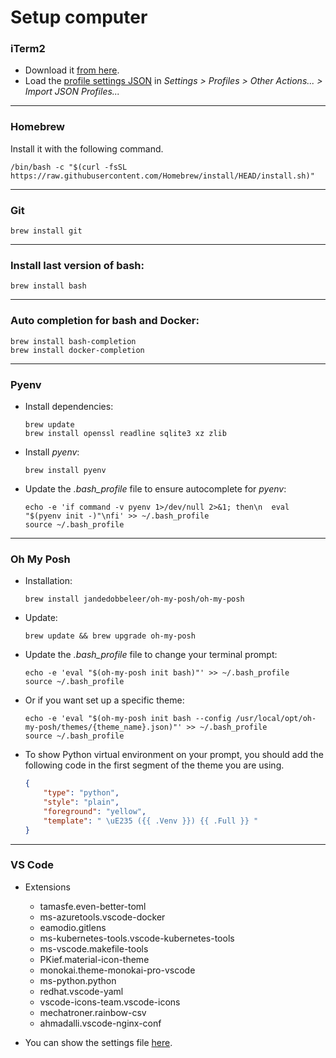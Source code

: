 # Setup computer

### iTerm2

- Download it [from here](https://iterm2.com/downloads.html).
- Load the [profile settings JSON](./iterm2/default-profile.json) in _Settings > Profiles > Other Actions... > Import JSON Profiles..._

---

### Homebrew

Install it with the following command.
```shell
/bin/bash -c "$(curl -fsSL https://raw.githubusercontent.com/Homebrew/install/HEAD/install.sh)"
```
---

### Git

```shell
brew install git
```

---

### Install last version of bash:

```shell
brew install bash
```

---

### Auto completion for bash and Docker:

```shell
brew install bash-completion
brew install docker-completion
```
---

### Pyenv

- Install dependencies:

    ```shell
    brew update
    brew install openssl readline sqlite3 xz zlib
    ```

- Install _pyenv_:

    ```shell
    brew install pyenv
    ```

- Update the _.bash_profile_ file to ensure autocomplete for _pyenv_:

    ```shell
    echo -e 'if command -v pyenv 1>/dev/null 2>&1; then\n  eval "$(pyenv init -)"\nfi' >> ~/.bash_profile
    source ~/.bash_profile
    ```

---

### Oh My Posh

- Installation:

    ```shell
    brew install jandedobbeleer/oh-my-posh/oh-my-posh
    ```

- Update:

    ```shell
    brew update && brew upgrade oh-my-posh
    ```

- Update the _.bash_profile_ file to change your terminal prompt:

    ```shell
    echo -e 'eval "$(oh-my-posh init bash)"' >> ~/.bash_profile
    source ~/.bash_profile
    ```

- Or if you want set up a specific theme:

    ```shell
    echo -e 'eval "$(oh-my-posh init bash --config /usr/local/opt/oh-my-posh/themes/{theme_name}.json)"' >> ~/.bash_profile
    source ~/.bash_profile
    ```

- To show Python virtual environment on your prompt, you should add the following code in the first segment of the theme you are using.

    ```json
    {
        "type": "python",
        "style": "plain",
        "foreground": "yellow",
        "template": " \uE235 ({{ .Venv }}) {{ .Full }} "
    }
    ```

---

### VS Code

- Extensions

    - tamasfe.even-better-toml
    - ms-azuretools.vscode-docker
    - eamodio.gitlens
    - ms-kubernetes-tools.vscode-kubernetes-tools
    - ms-vscode.makefile-tools
    - PKief.material-icon-theme
    - monokai.theme-monokai-pro-vscode
    - ms-python.python
    - redhat.vscode-yaml
    - vscode-icons-team.vscode-icons
    - mechatroner.rainbow-csv
    - ahmadalli.vscode-nginx-conf

- You can show the settings file [here](./vscode/settings.json).
